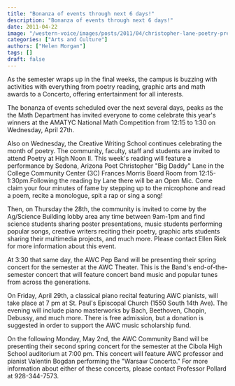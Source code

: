```yaml
---
title: "Bonanza of events through next 6 days!"
description: "Bonanza of events through next 6 days!"
date: 2011-04-22
image: "/western-voice/images/posts/2011/04/christopher-lane-poetry-presentation.jpg"
categories: ["Arts and Culture"]
authors: ["Helen Morgan"]
tags: []
draft: false
---
```

As the semester wraps up in the final weeks, the campus is buzzing with activities with everything from poetry reading, graphic arts and math awards to a Concerto, offering entertainment for all interests.

The bonanza of events scheduled over the next several days, peaks as the the Math Department has invited everyone to come celebrate this year's winners at the AMATYC National Math Competition from 12:15 to 1:30 on Wednesday, April 27th.

Also on Wednesday, the Creative Writing School continues celebrating the month of poetry. The community, faculty, staff and students are invited to attend Poetry at High Noon II. This week's reading will feature a performance by Sedona, Arizona Poet Christopher "Big Daddy" Lane in the College Community Center (3C) Frances Morris Board Room from 12:15-1:30pm.Following the reading by Lane there will be an Open Mic. Come claim your four minutes of fame by stepping up to the microphone and read a poem, recite a monologue, spit a rap or sing a song!

Then, on Thursday the 28th, the community is invited to come by the Ag/Science Building lobby area any time between 9am-1pm and find science students sharing poster presentations, music students performing popular songs, creative writers reciting their poetry, graphic arts students sharing their multimedia projects, and much more. Please contact Ellen Riek for more information about this event.

At 3:30 that same day, the AWC Pep Band will be presenting their spring concert for the semester at the AWC Theater. This is the Band's end-of-the-semester concert that will feature concert band music and popular tunes from across the generations.

On Friday, April 29th, a classical piano recital featuring AWC pianists, will take place at 7 pm at St. Paul's Episcopal Church (1550 South 14th Ave). The evening will include piano masterworks by Bach, Beethoven, Chopin, Debussy, and much more. There is free admission, but a donation is suggested in order to support the AWC music scholarship fund.

On the following Monday, May 2nd, the AWC Community Band will be presenting their second spring concert for the semester at the Cibola High School auditorium at 7:00 pm. This concert will feature AWC professor and pianist Valentin Bogdan performing the "Warsaw Concerto." For more information about either of these concerts, please contact Professor Pollard at 928-344-7573.